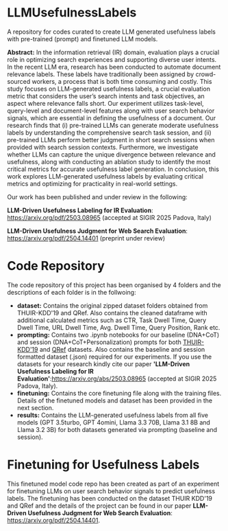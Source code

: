 # LLMUsefulnessLabels
A repository for codes curated to create LLM generated usefulness labels with pre-trained (prompt) and finetuned LLM models.

**Abstract:** In the information retrieval (IR) domain, evaluation plays a crucial role in optimizing search experiences and supporting diverse user intents. In the recent LLM era, research has been conducted to automate document relevance labels. These labels have traditionally been assigned by crowd-sourced workers, a process that is both time consuming and costly. This study focuses on LLM-generated usefulness labels, a crucial evaluation metric that considers the user’s search intents and task objectives, an aspect where relevance falls short. Our experiment utilizes task-level, query-level and document-level features along with user search behavior signals, which are essential in defining the usefulness of a document. Our research finds that (i) pre-trained LLMs can generate moderate usefulness labels by understanding the comprehensive search task session, and (ii) pre-trained LLMs perform better judgment in short search sessions when provided with search session contexts. Furthermore, we investigate whether LLMs can capture the unique divergence between relevance and usefulness, along with conducting an ablation study to identify the most critical metrics for accurate usefulness label generation. In conclusion, this work explores LLM-generated usefulness labels by evaluating critical metrics and optimizing for practicality in real-world settings. 

Our work has been published and under review in the following:

**LLM-Driven Usefulness Labeling for IR Evaluation**: https://arxiv.org/pdf/2503.08965 (accepted at SIGIR 2025 Padova, Italy)

**LLM-Driven Usefulness Judgment for Web Search Evaluation**: https://arxiv.org/pdf/2504.14401 (preprint under review)

# Code Repository
The code repository of this project has been organised by 4 folders and the descriptions of each folder is in the follwoing:
- **dataset:** Contains the original zipped dataset folders obtained from THUIR-KDD'19 and QRef. Also contains the cleaned dataframe with additional calculated metrics such as CTR, Task Dwell Time, Query Dwell Time, URL Dwell Time, Avg. Dwell Time, Query Position, Rank etc.
- **prompting:** Contains two .ipynb notebooks for our baseline (DNA+CoT) and session (DNA+CoT+Personalization) prompts for both [THUIR-KDD'19](http://www.thuir.cn/KDD19-UserStudyDataset/) and [QRef](http://www.thuir.cn/tiangong-qref/) datasets. Also contains the baseline and session formatted dataset (.json) required for our experiments. If you use the datasets for your research kindly cite our paper **'LLM-Driven Usefulness Labeling for IR Evaluation'**:https://arxiv.org/abs/2503.08965 (accepted at SIGIR 2025 Padova, Italy).
- **finetuning:** Contains the core finetuning file along with the training files. Details of the finetuned models and dataset has been provided in the next section.
- **results:** Contains the LLM-generated usefulness labels from all five models (GPT 3.5turbo, GPT 4omini, Llama 3.3 70B, Llama 3.1 8B and Llama 3.2 3B) for both datasets generated via prompting (baseline and session).

# Finetuning for Usefulness Labels

This finetuned model code repo has been created as part of an experiment for finetuning LLMs on user search behavior signals to predict usefulness labels. The finetuning has been conducted on the dataset THUIR KDD'19 and QRef and the details of the project can be found in our paper **LLM-Driven Usefulness Judgment for Web Search Evaluation**: https://arxiv.org/pdf/2504.14401.

